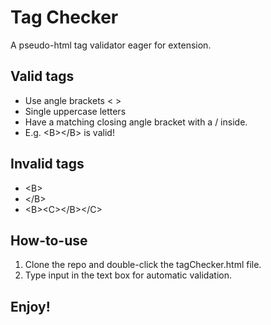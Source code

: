 # Tag Checker
A pseudo-html tag validator eager for extension. 

## Valid tags
* Use angle brackets &lt; &gt; 
* Single uppercase letters
* Have a matching closing angle bracket with a / inside.
* E.g. &lt;B&gt;&lt;/B&gt; is valid!

## Invalid tags
* &lt;B&gt;
* &lt;/B&gt;
* &lt;B&gt;&lt;C&gt;&lt;/B&gt;&lt;/C&gt;

## How-to-use
1. Clone the repo and double-click the tagChecker.html file.
2. Type input in the text box for automatic validation.

## Enjoy!



